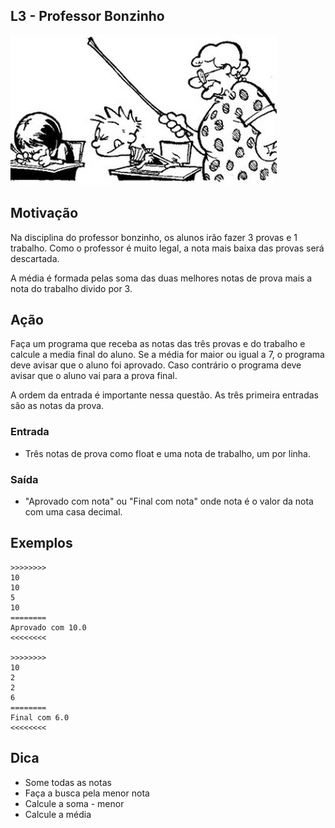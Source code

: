 ## L3 - Professor Bonzinho


![]( __cover.jpg)

## Motivação

Na disciplina do professor bonzinho, os alunos irão fazer 3 provas e 1 trabalho. Como o professor é muito legal, a nota mais baixa das provas será descartada.

A média é formada pelas soma das duas melhores notas de prova mais a nota do trabalho divido por 3.  

## Ação

Faça um programa que receba as notas das três provas e do trabalho e calcule a media final do aluno. Se a média for maior ou igual a 7, o programa deve avisar que o aluno foi aprovado. Caso contrário o programa deve avisar que o aluno vai para a prova final.

A ordem da entrada é importante nessa questão. As três primeira entradas são as notas da prova.  

### Entrada

*   Três notas de prova como float e uma nota de trabalho, um por linha.

### Saída

*   "Aprovado com nota" ou "Final com nota" onde nota é o valor da nota com uma casa decimal.  

## Exemplos

```
>>>>>>>>
10
10
5
10
========
Aprovado com 10.0
<<<<<<<<

>>>>>>>>
10
2
2
6
========
Final com 6.0
<<<<<<<<
```

## Dica
- Some todas as notas
- Faça a busca pela menor nota
- Calcule a soma - menor
- Calcule a média